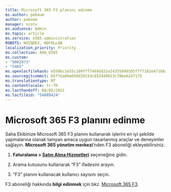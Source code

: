 ```yaml
---
title: Microsoft 365 F3 planını edinme
ms.author: pebaum
author: pebaum
manager: scotv
ms.audience: Admin
ms.topic: article
ms.service: o365-administration
ROBOTS: NOINDEX, NOFOLLOW
localization_priority: Priority
ms.collection: Adm_O365
ms.custom:
- "9002873"
- "5465"
ms.openlocfilehash: e5586c1e55c109fff7469dd31e24355999505f7f7182e47188af10db1b8bd772
ms.sourcegitcommit: b5f7da89a650d2915dc652449623c78be6247175
ms.translationtype: MT
ms.contentlocale: tr-TR
ms.lasthandoff: 08/05/2021
ms.locfileid: "54089424"
---
```

# <a name="get-the-microsoft-365-f3-plan"></a>Microsoft 365 F3 planını edinme

Saha Ekibinize Microsoft 365 F3 planını kullanarak işlerini en iyi şekilde yapmalarına olanak tanıyan amaca uygun tasarlanmış araçlar ve deneyimler sağlayın.  **Microsoft 365 yönetim merkezi**’nden F3 aboneliği ekleyebilirsiniz.

1. **Faturalama > [Satın Alma Hizmetleri](https://go.microsoft.com/fwlink/p/?linkid=868433)** seçeneğine gidin.

2. Arama kutusunu kullanarak “F3” ifadesini arayın.

3. “F3” planını kullanacak kullanıcı sayısını seçin.

F3 aboneliği hakkında **bilgi edinmek** için bkz. [Microsoft 365 F3](https://www.microsoft.com/microsoft-365/microsoft-365-enterprise-f3?activetab=pivot%3aoverviewtab).
